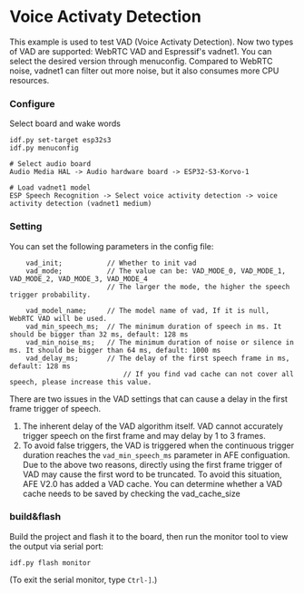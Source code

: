 # Voice Activaty Detection


This example is used to test VAD (Voice Activaty Detection). Now two types of VAD are supported: WebRTC VAD and Espressif's vadnet1. You can select the desired version through menuconfig. Compared to WebRTC noise, vadnet1 can filter out more noise, but it also consumes more CPU resources.


### Configure 

Select board and wake words
```
idf.py set-target esp32s3
idf.py menuconfig

# Select audio board
Audio Media HAL -> Audio hardware board -> ESP32-S3-Korvo-1

# Load vadnet1 model
ESP Speech Recognition -> Select voice activity detection -> voice activity detection (vadnet1 medium)
```

### Setting

You can set the following parameters in the config file:
```
    vad_init;           // Whether to init vad
    vad_mode;           // The value can be: VAD_MODE_0, VAD_MODE_1, VAD_MODE_2, VAD_MODE_3, VAD_MODE_4
                        // The larger the mode, the higher the speech trigger probability.

    vad_model_name;     // The model name of vad, If it is null, WebRTC VAD will be used.
    vad_min_speech_ms;  // The minimum duration of speech in ms. It should be bigger than 32 ms, default: 128 ms
    vad_min_noise_ms;   // The minimum duration of noise or silence in ms. It should be bigger than 64 ms, default: 1000 ms
    vad_delay_ms;       // The delay of the first speech frame in ms, default: 128 ms
                            // If you find vad cache can not cover all speech, please increase this value.
```

There are two issues in the VAD settings that can cause a delay in the first frame trigger of speech.
1. The inherent delay of the VAD algorithm itself. VAD cannot accurately trigger speech on the first frame and may delay by 1 to 3 frames.
2. To avoid false triggers, the VAD is triggered when the continuous trigger duration reaches the `vad_min_speech_ms` parameter in AFE configuation.
Due to the above two reasons, directly using the first frame trigger of VAD may cause the first word to be truncated. 
To avoid this situation, AFE V2.0 has added a VAD cache. You can determine whether a VAD cache needs to be saved by checking the vad_cache_size

### build&flash

Build the project and flash it to the board, then run the monitor tool to view the output via serial port:

```
idf.py flash monitor 
```

(To exit the serial monitor, type ``Ctrl-]``.)



